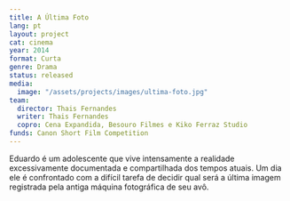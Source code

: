 ```yaml
---
title: A Última Foto
lang: pt
layout: project
cat: cinema
year: 2014
format: Curta
genre: Drama
status: released
media:
  image: "/assets/projects/images/ultima-foto.jpg"
team:
  director: Thais Fernandes
  writer: Thais Fernandes
  copro: Cena Expandida, Besouro Filmes e Kiko Ferraz Studio
funds: Canon Short Film Competition
---
```


Eduardo é um adolescente que vive intensamente a realidade excessivamente documentada e compartilhada dos tempos atuais. Um dia ele é confrontado com a difícil tarefa de decidir qual será a última imagem registrada pela antiga máquina fotográfica de seu avô.
